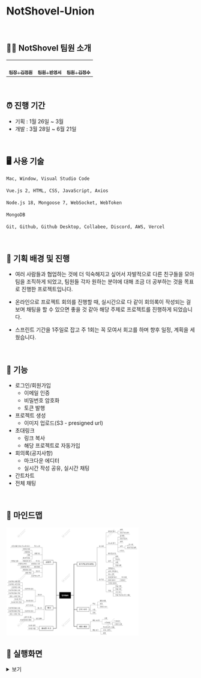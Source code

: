 # NotShovel-Union
<br> 

## 👩‍💻 NotShovel 팀원 소개
<table>
  <tbody>
    <tr>
      <td align="center"><a href="https://github.com/kimwonny8"><img src="https://avatars.githubusercontent.com/u/86811808?v=4" width="150px;" alt=""/><br /><sub><b>팀장 : 김정원 </b></sub></a><br /></td>
      <td align="center"><a href="https://github.com/bys096"><img src="https://avatars.githubusercontent.com/u/82657858?v=4" width="150px;" alt=""/><br /><sub><b>팀원 : 반영서</b></sub></a><br /></td>
      <td align="center"><a href="https://github.com/YJU-KimJeongSu"><img src="https://avatars.githubusercontent.com/u/103088862?v=4" width="150px;" alt=""/><br /><sub><b>팀원 : 김정수</b></sub></a><br /></td>
     </tr>
  </tbody>
</table>

<br> 


## ⏰ 진행 기간

- 기획 : 1월 26일 ~ 3월 
- 개발 : 3월 28일 ~ 6월 21일 

<br>

## 🖥️ 사용 기술

```
Mac, Window, Visual Studio Code

Vue.js 2, HTML, CSS, JavaScript, Axios

Node.js 18, Mongoose 7, WebSocket, WebToken

MongoDB

Git, Github, Github Desktop, Collabee, Discord, AWS, Vercel
```

<br>

## 📌 기획 배경 및 진행

- 여러 사람들과 협업하는 것에 더 익숙해지고 싶어서 자발적으로 다른 친구들을 모아 팀을 조직하게 되었고, 팀원들 각자 원하는 분야에 대해 조금 더 공부하는 것을 목표로 진행한 프로젝트입니다.

- 온라인으로 프로젝트 회의를 진행할 때, 실시간으로 다 같이 회의록이 작성되는 걸 보며 채팅을 할 수 있으면 좋을 것 같아 해당 주제로 프로젝트를 진행하게 되었습니다.

- 스프린트 기간을 1주일로 잡고 주 1회는 꼭 모여서 회고를 하며 향후 일정, 계획을 세웠습니다.

<br>

## 📌 기능

- 로그인/회원가입
  - 이메일 인증
  - 비밀번호 암호화
  - 토큰 발행
- 프로젝트 생성
  - 이미지 업로드(S3 - presigned url)
- 초대링크
  - 링크 복사
  - 해당 프로젝트로 자동가입
- 회의록(공지사항)
  - 마크다운 에디터
  - 실시간 작성 공유, 실시간 채팅
- 간트차트
- 전체 채팅


<br> 

## 📌 마인드맵

<img src="./assets/image.png" alt="image" width=70%/>

<br>

## 📖 실행화면

<details>
<summary>보기</summary>
<div markdown="1">


### 토큰 발급 및 요청 횟수 제한

- 토큰을 발급하여 권한이 있는 사람만 접근할 수 있게 하였고, 1분에 20번으로 요청 횟수를 제한했습니다.

<img src="./assets/Untitled 1.png" width=80%>

### 로그인 전 메인화면

<img src="./assets/localhost_8080__(6).png" width=80%>

### 회원가입 및 로그인

<img src="./assets/localhost_8080_signinup_.png" width=80%>

<img src="./assets/Untitled 2.png" width=80%>

<img src="./assets/Untitled 3.png" width=80%>

### 프로젝트 생성

<img src="./assets/Untitled 4.png" width=80%>

### 프로젝트 생성 후 초대링크로 초대 가능

<img src="./assets/Untitled 5.png" width=80%>

<img src="./assets/Untitled 6.png" width=80%>

<img src="./assets/Untitled 7.png" width=80%>

<img src="./assets/Untitled.png" width=80%>

### 프로젝트에 들어왔을 때, 게시판 추가 화면

<img src="./assets/Untitled 8.png" width=80%>

<img src="./assets/Untitled 9.png" width=80%>

### 회의록

- 회의록 작성 중인 모습이며 해당 페이지는 웹소켓을 이용해 실시간 공유되며, 채팅을 할 수 있습니다.

<img src="./assets/Untitled 10.png" width=80%>

<img src="./assets/Untitled 11.png" width=80%>

### 간트차트

- 간트차트에 시작일, 기간, 내용을 입력할 수 있습니다.

<img src="./assets/Untitled 12.png" width=80%>

<img src="./assets/Untitled 13.png" width=80%>

### 설정

- 프로젝트 삭제와 수정, 회원 관리가 가능하며 매니저는 회원 관리만 할 수 있습니다.

<img src="./assets/Untitled 14.png" width=80%>

<img src="./assets/Untitled 15.png" width=80%>

<img src="./assets/Untitled 16.png" width=80%>

<img src="./assets/Untitled 17.png" width=80%>

<img src="./assets/Untitled 18.png" width=80%>

</div>
</details>
